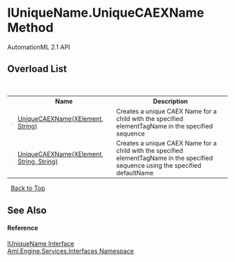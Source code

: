 # IUniqueName.UniqueCAEXName Method 
AutomationML 2.1 API 


## Overload List
&nbsp;<table><tr><th></th><th>Name</th><th>Description</th></tr><tr><td>![Public method](media/pubmethod.gif "Public method")</td><td><a href="M_Aml_Engine_Services_Interfaces_IUniqueName_UniqueCAEXName">UniqueCAEXName(XElement, String)</a></td><td>
Creates a unique CAEX Name for a child with the specified elementTagName in the specified sequence</td></tr><tr><td>![Public method](media/pubmethod.gif "Public method")</td><td><a href="M_Aml_Engine_Services_Interfaces_IUniqueName_UniqueCAEXName_1">UniqueCAEXName(XElement, String, String)</a></td><td>
Creates a unique CAEX Name for a child with the specified elementTagName in the specified sequence using the specified defaultName</td></tr></table>&nbsp;
<a href="#iuniquename.uniquecaexname-method">Back to Top</a>

## See Also


#### Reference
<a href="T_Aml_Engine_Services_Interfaces_IUniqueName">IUniqueName Interface</a><br /><a href="N_Aml_Engine_Services_Interfaces">Aml.Engine.Services.Interfaces Namespace</a><br />
